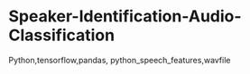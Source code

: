 # Speaker-Identification-Audio-Classification
Python,tensorflow,pandas, python_speech_features,wavfile
